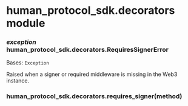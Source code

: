 # human_protocol_sdk.decorators module

### *exception* human_protocol_sdk.decorators.RequiresSignerError

Bases: `Exception`

Raised when a signer or required middleware is missing in the Web3 instance.

### human_protocol_sdk.decorators.requires_signer(method)

